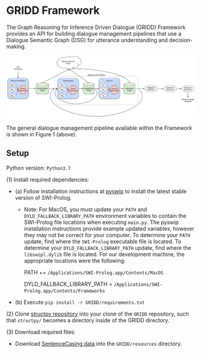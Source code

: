 # GRIDD Framework

The Graph Reasoning for Inference Driven Dialogue (GRIDD) Framework provides an API 
for building dialogue management pipelines that use a Dialogue Semantic Graph (DSG) for 
utterance understanding and decision-making.

![](docs/img/gridd_diagram.svg)

The general dialogue management pipeline available within the Framework 
is shown in Figure 1 (above).  

## Setup

Python version: `Python3.7`

(1) Install required dependencies:

* (a) Follow installation instructions at [pyswip](https://github.com/yuce/pyswip/blob/master/INSTALL.md) 
to install the latest stable version of SWI-Prolog.

    * Note: For MacOS, you must update your `PATH` and `DYLD_FALLBACK_LIBRARY_PATH` 
    environment variables to contain the SWI-Prolog file locations when executing `main.py`. 
    The pyswip installation instructions provide example updated variables, however they 
    may not be correct for your computer. 
    To determine your `PATH` update, find where the `SWI-Prolog` executable file is located.
    To determine your `DYLD_FALLBACK_LIBRARY_PATH` update, find where the `libswipl.dylib` file is located.
    For our development machine, the appropriate locations were the following:

        PATH += `/Applications/SWI-Prolog.app/Contents/MacOS`

        DYLD_FALLBACK_LIBRARY_PATH = `/Applications/SWI-Prolog.app/Contents/Frameworks`

* (b) Execute `pip install -r GRIDD/requirements.txt`


(2) Clone [structpy repository](https://github.com/jdfinch/structpy) into your clone of the `GRIDD` 
repository, such that `structpy/` becomes a directory inside of the GRIDD directory.

(3) Download required files:

* Download [SentenceCasing data](https://github.com/nreimers/truecaser/releases/download/v1.0/english_distributions.obj.zip)
into the `GRIDD/resources` directory.



